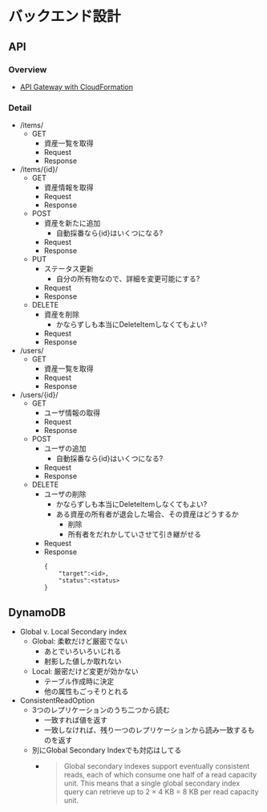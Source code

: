 # バックエンド設計

## API

### Overview

* [API Gateway with CloudFormation](https://dev.classmethod.jp/cloud/aws/cfn-support-api-gateway/)

### Detail

* /items/
    * GET
        * 資産一覧を取得
        * Request
        * Response
* /items/{id}/
    * GET
        * 資産情報を取得
        * Request
        * Response
    * POST
        * 資産を新たに追加
            * 自動採番なら{id}はいくつになる?
        * Request
        * Response
    * PUT
        * ステータス更新
            * 自分の所有物なので、詳細を変更可能にする?
        * Request
        * Response
    * DELETE
        * 資産を削除
            * かならずしも本当にDeleteItemしなくてもよい?
        * Request
        * Response
* /users/
    * GET
        * 資産一覧を取得
        * Request
        * Response
* /users/{id}/
    * GET
        * ユーザ情報の取得
        * Request
        * Response
    * POST
        * ユーザの追加
            * 自動採番なら{id}はいくつになる?
        * Request
        * Response
    * DELETE
        * ユーザの削除
            * かならずしも本当にDeleteItemしなくてもよい?
            * ある資産の所有者が退会した場合、その資産はどうするか
                * 削除
                * 所有者をだれかしていさせて引き継がせる
        * Request
        * Response
            ```
            {
                "target":<id>,
                "status":<status>
            }
            ```

## DynamoDB

* Global v. Local Secondary index
    * Global: 柔軟だけど厳密でない
        * あとでいろいろいじれる
        * 射影した値しか取れない
    * Local: 厳密だけど変更が効かない
        * テーブル作成時に決定
        * 他の属性もごっそりとれる
* ConsistentReadOption
    * 3つのレプリケーションのうち二つから読む
        * 一致すれば値を返す
        * 一致しなければ、残り一つのレプリケーションから読み一致するものを返す
    * 別にGlobal Secondary Indexでも対応はしてる
        * > Global secondary indexes support eventually consistent reads, each of which consume one half of a read capacity unit. This means that a single global secondary index query can retrieve up to 2 × 4 KB = 8 KB per read capacity unit.

